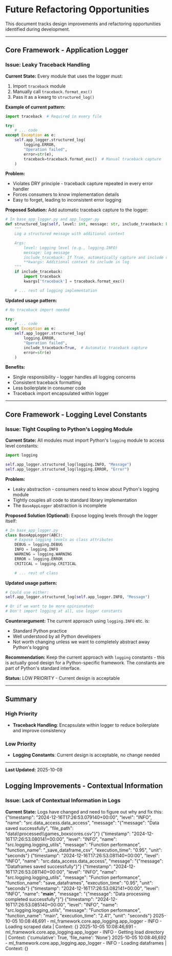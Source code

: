 # Future Refactoring Opportunities

This document tracks design improvements and refactoring opportunities identified during development.

---

## Core Framework - Application Logger

### Issue: Leaky Traceback Handling

**Current State:**
Every module that uses the logger must:
1. Import `traceback` module
2. Manually call `traceback.format_exc()`
3. Pass it as a kwarg to `structured_log()`

**Example of current pattern:**
```python
import traceback  # Required in every file

try:
    # ... code
except Exception as e:
    self.app_logger.structured_log(
        logging.ERROR,
        "Operation failed",
        error=str(e),
        traceback=traceback.format_exc()  # Manual traceback capture
    )
```

**Problem:**
- Violates DRY principle - traceback capture repeated in every error handler
- Forces consumers to know implementation details
- Easy to forget, leading to inconsistent error logging

**Proposed Solution:**
Add automatic traceback capture to the logger:

```python
# In base_app_logger.py and app_logger.py
def structured_log(self, level: int, message: str, include_traceback: bool = False, **kwargs) -> None:
    """
    Log a structured message with additional context

    Args:
        level: Logging level (e.g., logging.INFO)
        message: Log message
        include_traceback: If True, automatically capture and include current traceback
        **kwargs: Additional context to include in log
    """
    if include_traceback:
        import traceback
        kwargs['traceback'] = traceback.format_exc()

    # ... rest of logging implementation
```

**Updated usage pattern:**
```python
# No traceback import needed

try:
    # ... code
except Exception as e:
    self.app_logger.structured_log(
        logging.ERROR,
        "Operation failed",
        include_traceback=True,  # Automatic traceback capture
        error=str(e)
    )
```

**Benefits:**
- Single responsibility - logger handles all logging concerns
- Consistent traceback formatting
- Less boilerplate in consumer code
- Traceback import encapsulated within logger

---

## Core Framework - Logging Level Constants

### Issue: Tight Coupling to Python's Logging Module

**Current State:**
All modules must import Python's `logging` module to access level constants:

```python
import logging

self.app_logger.structured_log(logging.INFO, "Message")
self.app_logger.structured_log(logging.ERROR, "Error")
```

**Problem:**
- Leaky abstraction - consumers need to know about Python's logging module
- Tightly couples all code to standard library implementation
- The `BaseAppLogger` abstraction is incomplete

**Proposed Solution (Optional):**
Expose logging levels through the logger itself:

```python
# In base_app_logger.py
class BaseAppLogger(ABC):
    # Expose logging levels as class attributes
    DEBUG = logging.DEBUG
    INFO = logging.INFO
    WARNING = logging.WARNING
    ERROR = logging.ERROR
    CRITICAL = logging.CRITICAL

    # ... rest of class
```

**Updated usage pattern:**
```python
# Could use either:
self.app_logger.structured_log(self.app_logger.INFO, "Message")

# Or if we want to be more opinionated:
# Don't import logging at all, use logger constants
```

**Counterargument:**
The current approach using `logging.INFO` etc. is:
- Standard Python practice
- Well understood by all Python developers
- Not worth changing unless we want to completely abstract away Python's logging

**Recommendation:**
Keep the current approach with `logging` constants - this is actually good design for a Python-specific framework. The constants are part of Python's standard interface.

**Status:** LOW PRIORITY - Current design is acceptable

---

## Summary

### High Priority
- **Traceback Handling**: Encapsulate within logger to reduce boilerplate and improve consistency

### Low Priority
- **Logging Constants**: Current design is acceptable, no change needed

---

**Last Updated:** 2025-10-08


## Logging Improvements - Contextual Information
### Issue: Lack of Contextual Information in Logs
**Current State:**
Logs have changed and need to figure out why and fix this:
{"timestamp": "2024-12-16T17:26:53.079140+00:00", "level": "INFO", "name": "src.data_access.data_access", "message": "{\"message\": \"Data saved successfully\", \"file_path\": \"data\\\\processed\\\\games_boxscores.csv\"}"}
{"timestamp": "2024-12-16T17:26:53.080141+00:00", "level": "INFO", "name": "src.logging.logging_utils", "message": "Function performance", "function_name": "_save_dataframe_csv", "execution_time": "0.95", "unit": "seconds"}
{"timestamp": "2024-12-16T17:26:53.081140+00:00", "level": "INFO", "name": "src.data_access.data_access", "message": "{\"message\": \"Dataframes saved successfully\"}"}
{"timestamp": "2024-12-16T17:26:53.081140+00:00", "level": "INFO", "name": "src.logging.logging_utils", "message": "Function performance", "function_name": "save_dataframes", "execution_time": "0.95", "unit": "seconds"}
{"timestamp": "2024-12-16T17:26:53.082141+00:00", "level": "INFO", "name": "__main__", "message": "{\"message\": \"Data processing completed successfully\"}"}
{"timestamp": "2024-12-16T17:26:53.085140+00:00", "level": "INFO", "name": "src.logging.logging_utils", "message": "Function performance", "function_name": "main", "execution_time": "2.41", "unit": "seconds"}
2025-10-05 10:08:46,691 - ml_framework.core.app_logging.app_logger - INFO - Loading scraped data | Context: {}
2025-10-05 10:08:46,691 - ml_framework.core.app_logging.app_logger - INFO - Getting load directory | Context: {'cumulative': True, 'file_name': 'None'}
2025-10-05 10:08:46,692 - ml_framework.core.app_logging.app_logger - INFO - Loading dataframes | Context: {}


